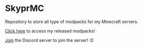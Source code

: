 # SkyprMC
Repository to store all type of modpacks for my Minecraft servers.

[Click here](https://github.com/skzppr/smp/releases) to access my released modpacks!

[Join](discord.gg/sBgVZBQtXY) the Discord server to join the server! :D

